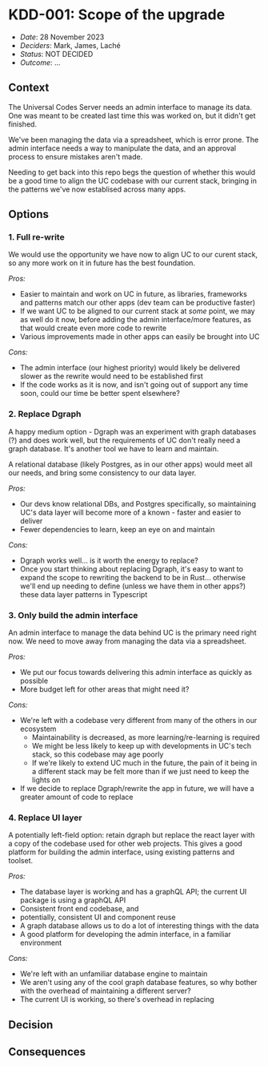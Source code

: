 # KDD-001: Scope of the upgrade

- _Date_: 28 November 2023
- _Deciders_: Mark, James, Laché
- _Status_: NOT DECIDED
- _Outcome_: ...

## Context

The Universal Codes Server needs an admin interface to manage its data. One was meant to be created last time this was worked on, but it didn't get finished.

We've been managing the data via a spreadsheet, which is error prone. The admin interface needs a way to manipulate the data, and an approval process to ensure mistakes aren't made.

Needing to get back into this repo begs the question of whether this would be a good time to align the UC codebase with our current stack, bringing in the patterns we've now establised across many apps.

## Options

### 1. Full re-write

We would use the opportunity we have now to align UC to our curent stack, so any more work on it in future has the best foundation.

_Pros:_

- Easier to maintain and work on UC in future, as libraries, frameworks and patterns match our other apps (dev team can be productive faster)
- If we want UC to be aligned to our current stack at _some_ point, we may as well do it now, before adding the admin interface/more features, as that would create even more code to rewrite
- Various improvements made in other apps can easily be brought into UC

_Cons:_

- The admin interface (our highest priority) would likely be delivered slower as the rewrite would need to be established first
- If the code works as it is now, and isn't going out of support any time soon, could our time be better spent elsewhere?

### 2. Replace Dgraph

A happy medium option - Dgraph was an experiment with graph databases (?) and does work well, but the requirements of UC don't really need a graph database. It's another tool we have to learn and maintain.

A relational database (likely Postgres, as in our other apps) would meet all our needs, and bring some consistency to our data layer.

_Pros:_

- Our devs know relational DBs, and Postgres specifically, so maintaining UC's data layer will become more of a known - faster and easier to deliver
- Fewer dependencies to learn, keep an eye on and maintain

_Cons:_

- Dgraph works well... is it worth the energy to replace?
- Once you start thinking about replacing Dgraph, it's easy to want to expand the scope to rewriting the backend to be in Rust... otherwise we'll end up needing to define (unless we have them in other apps?) these data layer patterns in Typescript

### 3. Only build the admin interface

An admin interface to manage the data behind UC is the primary need right now. We need to move away from managing the data via a spreadsheet.

_Pros:_

- We put our focus towards delivering this admin interface as quickly as possible
- More budget left for other areas that might need it?

_Cons:_

- We're left with a codebase very different from many of the others in our ecosystem
  - Maintainability is decreased, as more learning/re-learning is required
  - We might be less likely to keep up with developments in UC's tech stack, so this codebase may age poorly
  - If we're likely to extend UC much in the future, the pain of it being in a different stack may be felt more than if we just need to keep the lights on
- If we decide to replace Dgraph/rewrite the app in future, we will have a greater amount of code to replace

### 4. Replace UI layer

A potentially left-field option: retain dgraph but replace the react layer with a copy of the codebase used for other web projects. This gives a good platform for building the admin interface, using existing patterns and toolset. 

_Pros:_

- The database layer is working and has a graphQL API; the current UI package is using a graphQL API
- Consistent front end codebase, and
- potentially, consistent UI and component reuse
- A graph database allows us to do a lot of interesting things with the data
- A good platform for developing the admin interface, in a familiar environment

_Cons:_

- We're left with an unfamiliar database engine to maintain
- We aren't using any of the cool graph database features, so why bother with the overhead of maintaining a different server?
- The current UI is working, so there's overhead in replacing


## Decision

## Consequences

